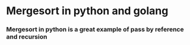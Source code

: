 # Mergesort in python and golang


### Mergesort in python is a great example of pass by reference and recursion


